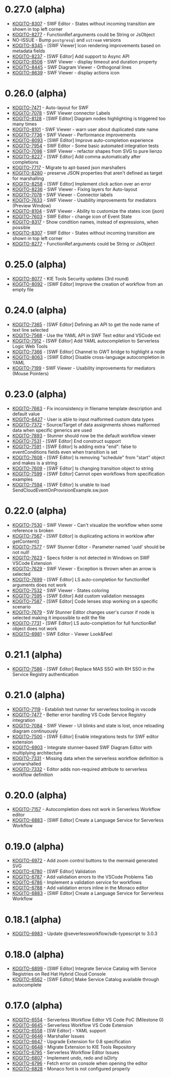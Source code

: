 # 0.27.0 (alpha)

- [KOGITO-8307](https://issues.redhat.com/browse/KOGITO-8307) - SWF Editor - States without incoming transition are shown in top left corner
- [KOGITO-8277](https://issues.redhat.com/browse/KOGITO-8277) - FunctionRef.arguments could be String or JsObject
- NO-ISSUE - Bump `postgresql` and `xstream` versions
- [KOGITO-8345](https://issues.redhat.com/browse/KOGITO-8345) - [SWF Viewer] Icon rendering improvements based on metadata fields
- [KOGITO-8237](https://issues.redhat.com/browse/KOGITO-8237) - [SWF Editor] Add support to Async API
- [KOGITO-8506](https://issues.redhat.com/browse/KOGITO-8506) - SWF Viewer - display timeout and duration property
- [KOGITO-8445](https://issues.redhat.com/browse/KOGITO-8445) - SWF Diagram Viewer - Orthogonal lines
- [KOGITO-8639](https://issues.redhat.com/browse/KOGITO-8639) - SWF Viewer - display actions icon

# 0.26.0 (alpha)

- [KOGITO-7471](https://issues.redhat.com/browse/KOGITO-7471) - Auto-layout for SWF
- [KOGITO-7078](https://issues.redhat.com/browse/KOGITO-7078) - SWF Viewer connector Labels
- [KOGITO-8128](https://issues.redhat.com/browse/KOGITO-8128) - [SWF Editor] Diagram nodes highlighting is triggered too many times
- [KOGITO-8101](https://issues.redhat.com/browse/KOGITO-8101) - SWF Viewer - warn user about duplicated state name
- [KOGITO-7736](https://issues.redhat.com/browse/KOGITO-7736) - SWF Viewer - Performance improvements
- [KOGITO-8093](https://issues.redhat.com/browse/KOGITO-8093) - [SWF Editor] Improve auto-completion experience
- [KOGITO-7954](https://issues.redhat.com/browse/KOGITO-7954) - SWF Editor - Some basic automated integration tests
- [KOGITO-7098](https://issues.redhat.com/browse/KOGITO-7098) - SWF Viewer - refactor shapes from SVG to pure lienzo
- [KOGITO-8227](https://issues.redhat.com/browse/KOGITO-8227) - [SWF Editor] Add comma automatically after completions
- [KOGITO-7717](https://issues.redhat.com/browse/KOGITO-7717) - Migrate to apt-based json marshallers
- [KOGITO-8280](https://issues.redhat.com/browse/KOGITO-8280) - preserve JSON properties that aren't defined as target for marshalling
- [KOGITO-8258](https://issues.redhat.com/browse/KOGITO-8258) - [SWF Editor] Implement click action over an error
- [KOGITO-8236](https://issues.redhat.com/browse/KOGITO-8236) - SWF Viewer - Fixing layers for Auto-layout
- [KOGITO-7078](https://issues.redhat.com/browse/KOGITO-7078) - SWF Viewer - Connector labels
- [KOGITO-7633](https://issues.redhat.com/browse/KOGITO-7633) - SWF Viewer - Usability improvements for mediators (Preview Window)
- [KOGITO-8104](https://issues.redhat.com/browse/KOGITO-8104) - SWF Viewer - Ability to customize the states icon (json)
- [KOGITO-7603](https://issues.redhat.com/browse/KOGITO-7603) - SWF Editor - change icon of Event State
- [KOGITO-8317](https://issues.redhat.com/browse/KOGITO-8317) - Show condition names, instead of expressions, when possible
- [KOGITO-8307](https://issues.redhat.com/browse/KOGITO-8307) - SWF Editor - States without incoming transition are shown in top left corner
- [KOGITO-8277](https://issues.redhat.com/browse/KOGITO-8277) - FunctionRef.arguments could be String or JsObject

# 0.25.0 (alpha)

- [KOGITO-8077](https://issues.redhat.com/browse/KOGITO-8077) - KIE Tools Security updates (3rd round)
- [KOGITO-8092](https://issues.redhat.com/browse/KOGITO-8092) - [SWF Editor] Improve the creation of workflow from an empty file

# 0.24.0 (alpha)

- [KOGITO-7365](https://issues.redhat.com/browse/KOGITO-7365) - [SWF Editor] Defining an API to get the node name of text line selected
- [KOGITO-7568](https://issues.redhat.com/browse/KOGITO-7568) - Use the YAML API in SWF Text editor and VSCode ext
- [KOGITO-7912](https://issues.redhat.com/browse/KOGITO-7912) - [SWF Editor] Add YAML autocompletion to Serverless Logic Web Tools
- [KOGITO-7366](https://issues.redhat.com/browse/KOGITO-7366) - [SWF Editor] Channel to GWT bridge to highlight a node
- [KOGITO-8063](https://issues.redhat.com/browse/KOGITO-8063) - [SWF Editor] Disable cross-language autocompletion in YAML
- [KOGITO-7199](https://issues.redhat.com/browse/KOGITO-7199) - SWF Viewer - Usability improvements for mediators (Mouse Pointers)

# 0.23.0 (alpha)

- [KOGITO-7663](https://issues.redhat.com/browse/KOGITO-7663) - Fix inconsistency in filename template description and default value
- [KOGITO-6427](https://issues.redhat.com/browse/KOGITO-6427) - User is able to input malformed custom data types
- [KOGITO-7372](https://issues.redhat.com/browse/KOGITO-7372) - Source/Target of data assignments shows malformed data when specific generics are used
- [KOGITO-7893](https://issues.redhat.com/browse/KOGITO-7893) - Stunner should now be the default workflow viewer
- [KOGITO-7531](https://issues.redhat.com/browse/KOGITO-7531) - [SWF Editor] End construct support
- [KOGITO-7591](https://issues.redhat.com/browse/KOGITO-7591) - [SWF Editor] Is adding extra "end": false to eventConditions fields even when transition is set
- [KOGITO-7608](https://issues.redhat.com/browse/KOGITO-7608) - [SWF Editor] Is removing "schedule" from "start" object and makes is a string
- [KOGITO-7609](https://issues.redhat.com/browse/KOGITO-7609) - [SWF Editor] Is changing transition object to string
- [KOGITO-7599](https://issues.redhat.com/browse/KOGITO-7599) - [SWF Editor] Cannot open workflows from specification examples
- [KOGITO-7594](https://issues.redhat.com/browse/KOGITO-7594) - [SWF Editor] Is unable to load SendCloudEventOnProvisionExample.sw.json

# 0.22.0 (alpha)

- [KOGITO-7530](https://issues.redhat.com/browse/KOGITO-7530) - SWF Viewer - Can't visualize the workflow when some reference is broken
- [KOGITO-7567](https://issues.redhat.com/browse/KOGITO-7567) - [SWF Editor] is duplicating actions in worklow after getContent()
- [KOGITO-7577](https://issues.redhat.com/browse/KOGITO-7577) - SWF Stunner Editor - Parameter named 'uuid' should be not null!
- [KOGITO-7623](https://issues.redhat.com/browse/KOGITO-7623) - Specs folder is not detected in Windows on SWF VSCode Extension
- [KOGITO-7629](https://issues.redhat.com/browse/KOGITO-7629) - SWF Viewer - Exception is thrown when an arrow is selected
- [KOGITO-7699](https://issues.redhat.com/browse/KOGITO-7699) - [SWF Editor] LS auto-completion for functionRef arguments does not work
- [KOGITO-7532](https://issues.redhat.com/browse/KOGITO-7532) - SWF Viewer - States coloring
- [KOGITO-7595](https://issues.redhat.com/browse/KOGITO-7595) - [SWF Editor] Add custom validation messages
- [KOGITO-7587](https://issues.redhat.com/browse/KOGITO-7587) - [SWF Editor] Code lenses stop working on a specific scenario
- [KOGITO-7679](https://issues.redhat.com/browse/KOGITO-7679) - SW Stunner Editor changes user's cursor if node is selected making it impossible to edit the file
- [KOGITO-7731](https://issues.redhat.com/browse/KOGITO-7731) - [SWF Editor] LS auto-completion for full functionRef object does not work
- [KOGITO-6981](https://issues.redhat.com/browse/KOGITO-6981) - SWF Editor - Viewer Look&Feel

# 0.21.1 (alpha)

- [KOGITO-7586](https://issues.redhat.com/browse/KOGITO-7586) - [SWF Editor] Replace MAS SSO with RH SSO in the Service Registry authentication

# 0.21.0 (alpha)

- [KOGITO-7119](https://issues.redhat.com/browse/KOGITO-7119) - Establish test runner for serverless tooling in vscode
- [KOGITO-7477](https://issues.redhat.com/browse/KOGITO-7477) - Better error handling VS Code Service Registry integration
- [KOGITO-7084](https://issues.redhat.com/browse/KOGITO-7084) - SWF Viewer - UI blinks and state is lost, once reloading diagram continuously
- [KOGITO-7500](https://issues.redhat.com/browse/KOGITO-7500) - [SWF Editor] Enable integrations tests for SWF editor extension
- [KOGITO-6903](https://issues.redhat.com/browse/KOGITO-6903) - Integrate stunner-based SWF Diagram Editor with multiplying architecture
- [KOGITO-7331](https://issues.redhat.com/browse/KOGITO-7331) - Missing data when the serverless workflow definition is unmarshalled
- [KOGITO-7332](https://issues.redhat.com/browse/KOGITO-7332) - Editor adds non-required attribute to serverless workflow definition

# 0.20.0 (alpha)

- [KOGITO-7157](https://issues.redhat.com/browse/KOGITO-7157) - Autocompletion does not work in Serverless Workflow editor
- [KOGITO-6883](https://issues.redhat.com/browse/KOGITO-6883) - [SWF Editor] Create a Language Service for Serverless Workflow

# 0.19.0 (alpha)

- [KOGITO-6972](https://issues.redhat.com/browse/KOGITO-6972) - Add zoom control buttons to the mermaid generated SVG
- [KOGITO-6780](https://issues.redhat.com/browse/KOGITO-6780) - [SWF Editor] Validation
- [KOGITO-6787](https://issues.redhat.com/browse/KOGITO-6787) - Add validation errors to the VSCode Problems Tab
- [KOGITO-6786](https://issues.redhat.com/browse/KOGITO-6786) - Implement a validation service for workflows
- [KOGITO-6788](https://issues.redhat.com/browse/KOGITO-6788) - Add validation errors inline in the Monaco editor
- [KOGITO-6883](https://issues.redhat.com/browse/KOGITO-6883) - [SWF Editor] Create a Language Service for Serverless Workflow

# 0.18.1 (alpha)

- [KOGITO-6983](https://issues.redhat.com/browse/KOGITO-6983) - Update @severlessworkflow/sdk-typescript to 3.0.3

# 0.18.0 (alpha)

- [KOGITO-6899](https://issues.redhat.com/browse/KOGITO-6899) - [SWF Editor] Integrate Service Catalog with Service Registries on Red Hat Hybrid Cloud Console
- [KOGITO-6562](https://issues.redhat.com/browse/KOGITO-6562) - [SWF Editor] Make Service Catalog available through autocomplete

# 0.17.0 (alpha)

- [KOGITO-6554](https://issues.redhat.com/browse/KOGITO-6554) - Serverless Workflow Editor VS Code PoC (Milestone 0)
- [KOGITO-6645](https://issues.redhat.com/browse/KOGITO-6645) - Serverless Workflow VS Code Extension
- [KOGITO-6558](https://issues.redhat.com/browse/KOGITO-6558) - [SW Editor] - YAML support
- [KOGITO-6646](https://issues.redhat.com/browse/KOGITO-6646) - Marshaller Issues
- [KOGITO-6647](https://issues.redhat.com/browse/KOGITO-6647) - Upgrade Extension for 0.8 specification
- [KOGITO-6648](https://issues.redhat.com/browse/KOGITO-6648) - Migrate Extension to KIE Tools Repository
- [KOGITO-6795](https://issues.redhat.com/browse/KOGITO-6795) - Serverless Workflow Editor Issues
- [KOGITO-6807](https://issues.redhat.com/browse/KOGITO-6807) - Implement undo, redo and isDirty
- [KOGITO-6796](https://issues.redhat.com/browse/KOGITO-6796) - Fetch error on console when opening the editor
- [KOGITO-6828](https://issues.redhat.com/browse/KOGITO-6828) - Monaco font is not configured properly

